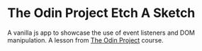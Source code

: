 # The Odin Project Etch A Sketch

A vanilla js app to showcase the use of event listeners and DOM manipulation. A lesson from [The Odin Project](https://www.theodinproject.com/lessons/foundations-etch-a-sketch) course.
